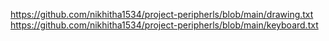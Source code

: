 https://github.com/nikhitha1534/project-peripherls/blob/main/drawing.txt
https://github.com/nikhitha1534/project-peripherls/blob/main/keyboard.txt
